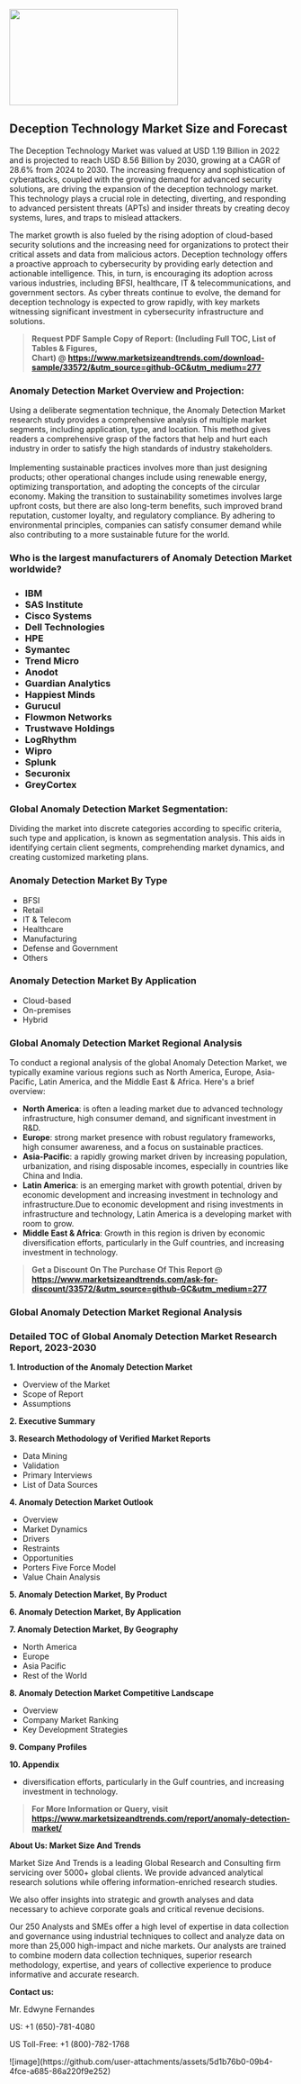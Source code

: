 <p><img class="alignnone size-medium wp-image-20088" src="https://ffe5etoiles.com/wp-content/uploads/2024/12/MST1-300x171.png" alt="" width="300" height="171" /></p><h2>Deception Technology Market Size and Forecast</h2><p>The Deception Technology Market was valued at USD 1.19 Billion in 2022 and is projected to reach USD 8.56 Billion by 2030, growing at a CAGR of 28.6% from 2024 to 2030. The increasing frequency and sophistication of cyberattacks, coupled with the growing demand for advanced security solutions, are driving the expansion of the deception technology market. This technology plays a crucial role in detecting, diverting, and responding to advanced persistent threats (APTs) and insider threats by creating decoy systems, lures, and traps to mislead attackers.</p><p>The market growth is also fueled by the rising adoption of cloud-based security solutions and the increasing need for organizations to protect their critical assets and data from malicious actors. Deception technology offers a proactive approach to cybersecurity by providing early detection and actionable intelligence. This, in turn, is encouraging its adoption across various industries, including BFSI, healthcare, IT & telecommunications, and government sectors. As cyber threats continue to evolve, the demand for deception technology is expected to grow rapidly, with key markets witnessing significant investment in cybersecurity infrastructure and solutions.</p></p><blockquote id="" class=""><strong>Request PDF Sample Copy of Report: (Including Full TOC, List of Tables &amp; Figures, Chart)&nbsp;@&nbsp;<strong><a href="https://www.marketsizeandtrends.com/download-sample/33572/&utm_source=github-GC&utm_medium=277" target="_blank">https://www.marketsizeandtrends.com/download-sample/33572/&utm_source=github-GC&utm_medium=277</a></strong></strong></blockquote><h3 id="" class="">Anomaly Detection Market&nbsp;Overview and Projection:</h3><p id="" class="">Using a deliberate segmentation technique, the Anomaly Detection Market research study provides a comprehensive analysis of multiple market segments, including application, type, and location. This method gives readers a comprehensive grasp of the factors that help and hurt each industry in order to satisfy the high standards of industry stakeholders. <br /> <br />Implementing sustainable practices involves more than just designing products; other operational changes include using renewable energy, optimizing transportation, and adopting the concepts of the circular economy. Making the transition to sustainability sometimes involves large upfront costs, but there are also long-term benefits, such improved brand reputation, customer loyalty, and regulatory compliance. By adhering to environmental principles, companies can satisfy consumer demand while also contributing to a more sustainable future for the world.</p><h3 id="" class="">Who is the largest manufacturers of&nbsp;Anomaly Detection Market worldwide?</h3><h3 class=""><p><ul><li>IBM </li><li> SAS Institute </li><li> Cisco Systems </li><li> Dell Technologies </li><li> HPE </li><li> Symantec </li><li> Trend Micro </li><li> Anodot </li><li> Guardian Analytics </li><li> Happiest Minds </li><li> Gurucul </li><li> Flowmon Networks </li><li> Trustwave Holdings </li><li> LogRhythm </li><li> Wipro </li><li> Splunk </li><li> Securonix </li><li> GreyCortex</li></ul></p></h3><h3 id="" class="">Global&nbsp;Anomaly Detection Market Segmentation:</h3><p id="" class="">Dividing the market into discrete categories according to specific criteria, such type and application, is known as segmentation analysis. This aids in identifying certain client segments, comprehending market dynamics, and creating customized marketing plans.</p><h3 id="" class="">Anomaly Detection Market&nbsp;By Type</h3><p><p><ul><li>BFSI </li><li> Retail </li><li> IT & Telecom </li><li> Healthcare </li><li> Manufacturing </li><li> Defense and Government </li><li> Others</p></li></ul></p></p><h3 id="" class="">Anomaly Detection Market&nbsp;By Application</h3><p class=""><p><ul><li>Cloud-based </li><li> On-premises </li><li> Hybrid</li></ul></p></p><h3 id="" class="">Global Anomaly Detection Market Regional Analysis</h3><p id="" class="">To conduct a regional analysis of the global Anomaly Detection Market, we typically examine various regions such as North America, Europe, Asia-Pacific, Latin America, and the Middle East &amp; Africa. Here's a brief overview:</p><ul><li><strong>North America</strong>: is often a leading market due to advanced technology infrastructure, high consumer demand, and significant investment in R&amp;D.</li><li><strong>Europe</strong>: strong market presence with robust regulatory frameworks, high consumer awareness, and a focus on sustainable practices.</li><li><strong>Asia-Pacific</strong>: a rapidly growing market driven by increasing population, urbanization, and rising disposable incomes, especially in countries like China and India.</li><li><strong>Latin America</strong>: is an emerging market with growth potential, driven by economic development and increasing investment in technology and infrastructure.Due to economic development and rising investments in infrastructure and technology, Latin America is a developing market with room to grow.</li><li><strong>Middle East &amp; Africa</strong>: Growth in this region is driven by economic diversification efforts, particularly in the Gulf countries, and increasing investment in technology.</li></ul><blockquote id="" class=""><strong>Get a Discount On The Purchase Of This Report @ <strong><a href="https://www.marketsizeandtrends.com/ask-for-discount/33572/&utm_source=github-GC&utm_medium=277" target="_blank">https://www.marketsizeandtrends.com/ask-for-discount/33572/&utm_source=github-GC&utm_medium=277</a></strong></strong></blockquote><h3 id="" class="">Global Anomaly Detection Market Regional Analysis</h3><h3 id="" class="">Detailed TOC of Global Anomaly Detection Market Research Report, 2023-2030</h3><p id="" class=""><strong>1. Introduction of the Anomaly Detection Market</strong></p><ul><li>Overview of the Market</li><li>Scope of Report</li><li>Assumptions</li></ul><p id="" class=""><strong>2. Executive Summary</strong></p><p id="" class=""><strong>3. Research Methodology of Verified Market Reports</strong></p><ul><li>Data Mining</li><li>Validation</li><li>Primary Interviews</li><li>List of Data Sources</li></ul><p id="" class=""><strong>4. Anomaly Detection Market Outlook</strong></p><ul><li>Overview</li><li>Market Dynamics</li><li>Drivers</li><li>Restraints</li><li>Opportunities</li><li>Porters Five Force Model</li><li>Value Chain Analysis</li></ul><p id="" class=""><strong>5. Anomaly Detection Market, By Product</strong></p><p id="" class=""><strong>6. Anomaly Detection Market, By Application</strong></p><p id="" class=""><strong>7. Anomaly Detection Market, By Geography</strong></p><ul><li>North America</li><li>Europe</li><li>Asia Pacific</li><li>Rest of the World</li></ul><p id="" class=""><strong>8. Anomaly Detection Market Competitive Landscape</strong></p><ul><li>Overview</li><li>Company Market Ranking</li><li>Key Development Strategies</li></ul><p id="" class=""><strong>9. Company Profiles</strong></p><p id="" class=""><strong>10. Appendix</strong></p><ul><li>diversification efforts, particularly in the Gulf countries, and increasing investment in technology.</li></ul><blockquote id="" class=""><strong>For More Information or Query, visit <strong><strong><a href="https://www.marketsizeandtrends.com/report/anomaly-detection-market/" target="_blank">https://www.marketsizeandtrends.com/report/anomaly-detection-market/</a></strong></strong></strong></blockquote><p id="" class=""><strong>About Us: Market Size And Trends</strong></p><p id="" class="">Market Size And Trends is a leading Global Research and Consulting firm servicing over 5000+ global clients. We provide advanced analytical research solutions while offering information-enriched research studies.</p><p id="" class="">We also offer insights into strategic and growth analyses and data necessary to achieve corporate goals and critical revenue decisions.</p><p id="" class="">Our 250 Analysts and SMEs offer a high level of expertise in data collection and governance using industrial techniques to collect and analyze data on more than 25,000 high-impact and niche markets. Our analysts are trained to combine modern data collection techniques, superior research methodology, expertise, and years of collective experience to produce informative and accurate research.</p><p id="" class=""><strong>Contact us:</strong></p><p id="" class="">Mr. Edwyne Fernandes</p><p id="" class="">US: +1 (650)-781-4080</p><p id="" class="">US Toll-Free: +1 (800)-782-1768</p>
![image](https://github.com/user-attachments/assets/5d1b76b0-09b4-4fce-a685-86a220f9e252)
